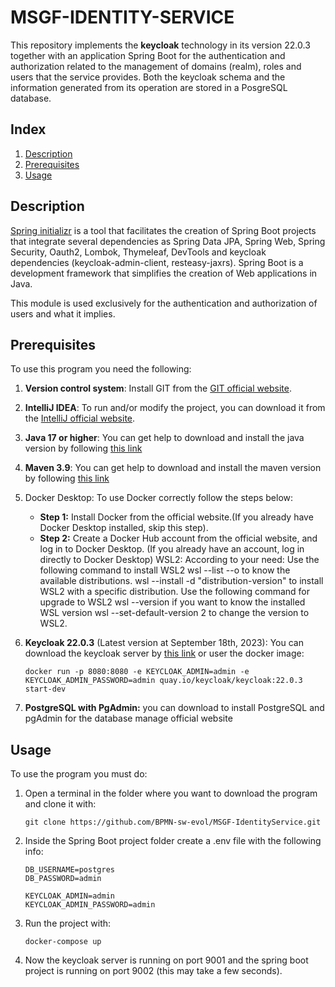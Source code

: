 #  MSGF-IDENTITY-SERVICE

This repository implements the **keycloak** technology in its version 22.0.3 together with an application Spring Boot for the authentication and authorization related to the management of domains (realm), roles and users that the service provides. Both the keycloak schema and the information generated from its operation are stored in a PosgreSQL database.


## Index

1. [Description](#description)
2. [Prerequisites](#prerequisites)
3. [Usage](#usage)


## Description

[Spring initializr](https://start.spring.io/) is a tool that facilitates the creation of Spring Boot projects that integrate several dependencies as Spring Data JPA, Spring Web, Spring Security, Oauth2, Lombok, Thymeleaf, DevTools and keycloak dependencies (keycloak-admin-client, resteasy-jaxrs). Spring Boot is a development framework that simplifies the creation of Web applications in Java.

This module is used exclusively for the authentication and authorization of users and what it implies.


## Prerequisites

To use this program you need the following:

1. **Version control system**: Install GIT from the [GIT official website](https://git-scm.com/downloads).


2. **IntelliJ IDEA**: To run and/or modify the project, you can download it from the [IntelliJ official website](https://www.jetbrains.com/es-es/idea/download/?section=windows).

3. **Java 17 or higher**: You can get help to download and install the java version by following [this link](https://www.youtube.com/watch?v=oAin-q1oTDw&pp=ygUXY29tbyBjb25maWd1cmFyIGphdmEgMTc%3D)

4. **Maven 3.9**: You can get help to download and install the maven version by following [this link](https://www.youtube.com/watch?v=1QfiyR_PWxU&pp=ygUSaW5zdGFsYXIgbWF2ZW4gMy45)

5. Docker Desktop: To use Docker correctly follow the steps below:

   - **Step 1:** Install Docker from the official website.(If you already have Docker Desktop installed, skip this step).
   - **Step 2:** Create a Docker Hub account from the official website, and log in to Docker Desktop. (If you already have an account, log in directly to Docker Desktop) WSL2: According to your need:
   Use the following command to install WSL2 wsl --list --o to know the available distributions. wsl --install -d "distribution-version" to install WSL2 with a specific distribution. Use the following command for upgrade to WSL2 wsl --version if you want to know the installed WSL version wsl --set-default-version 2 to change the version to WSL2.
5. **Keycloak 22.0.3** (Latest version at September 18th, 2023): You can download the keycloak server by [this link](https://www.keycloak.org/downloads) or user the docker image:
   ```
   docker run -p 8080:8080 -e KEYCLOAK_ADMIN=admin -e KEYCLOAK_ADMIN_PASSWORD=admin quay.io/keycloak/keycloak:22.0.3 start-dev 
   ```
6. **PostgreSQL with PgAdmin:** you can download to install PostgreSQL and pgAdmin for the database manage official website

## Usage

To use the program you must do:

1. Open a terminal in the folder where you want to download the program and clone it with:

   ```
   git clone https://github.com/BPMN-sw-evol/MSGF-IdentityService.git
   ```

3. Inside the Spring Boot project folder create a .env file with the following info:

   ```
   DB_USERNAME=postgres
   DB_PASSWORD=admin
    
   KEYCLOAK_ADMIN=admin
   KEYCLOAK_ADMIN_PASSWORD=admin
   ```

4. Run the project with:
     ```
     docker-compose up
     ```
5. Now the keycloak server is running on port 9001 and the spring boot project is running on port 9002 (this may take a few seconds).
